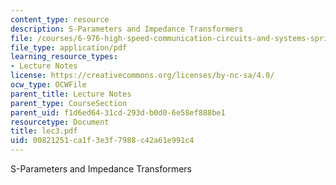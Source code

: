 ```yaml
---
content_type: resource
description: S-Parameters and Impedance Transformers
file: /courses/6-976-high-speed-communication-circuits-and-systems-spring-2003/00821251ca1f3e3f7988c42a61e991c4_lec3.pdf
file_type: application/pdf
learning_resource_types:
- Lecture Notes
license: https://creativecommons.org/licenses/by-nc-sa/4.0/
ocw_type: OCWFile
parent_title: Lecture Notes
parent_type: CourseSection
parent_uid: f1d6ed64-31cd-293d-b0d0-6e58ef888be1
resourcetype: Document
title: lec3.pdf
uid: 00821251-ca1f-3e3f-7988-c42a61e991c4
---
```

S-Parameters and Impedance Transformers